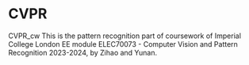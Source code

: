 # CVPR
CVPR_cw
This is the pattern recognition part of coursework of Imperial College London EE module ELEC70073 - Computer Vision and Pattern Recognition 2023-2024, by Zihao and Yunan. 